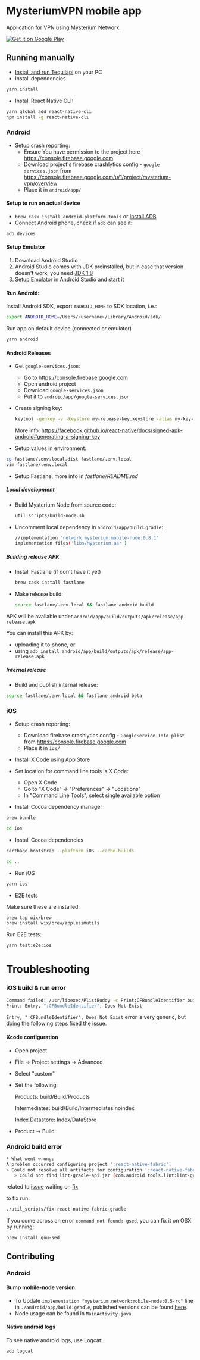 # MysteriumVPN mobile app

Application for VPN using Mysterium Network.

<a href='https://play.google.com/store/apps/details?id=network.mysterium.vpn&pcampaignid=MKT-Other-global-all-co-prtnr-py-PartBadge-Mar2515-1'><img alt='Get it on Google Play' src='https://play.google.com/intl/en_us/badges/images/generic/en_badge_web_generic.png'/></a>

## Running manually

* [Install and run Tequilapi](https://github.com/MysteriumNetwork/node) on your PC
* Install dependencies

```bash
yarn install
```

* Install React Native CLI:

```bash
yarn global add react-native-cli
npm install -g react-native-cli
```

### Android
* Setup crash reporting:
    * Ensure You have permission to the project here https://console.firebase.google.com
    * Download project's firebase crashlytics config - `google-services.json` from https://console.firebase.google.com/u/1/project/mysterium-vpn/overview
    * Place it in `android/app/`

#### Setup to run on actual device
* `brew cask install android-platform-tools` or [Install ADB](https://www.xda-developers.com/install-adb-windows-macos-linux)
* Connect Android phone, check if `adb` can see it:
```bash
adb devices
```

#### Setup Emulator
1. Download Android Studio
2. Android Studio comes with JDK preinstalled, but in case that version doesn't work, you need [JDK 1.8](https://www.oracle.com/technetwork/java/javase/downloads/jdk8-downloads-2133151.html)
3. Setup Emulator in Android Studio and start it

#### Run Android:
Install Android SDK, export `ANDROID_HOME` to SDK location, i.e.:

```bash
export ANDROID_HOME=/Users/<username>/Library/Android/sdk/
```

Run app on default device (connected or emulator)
```bash
yarn android
```

#### Android Releases

- Get `google-services.json`:
    - Go to https://console.firebase.google.com
    - Open android project
    - Download `google-services.json`
    - Put it to `android/app/google-services.json`


- Create signing key:
    ```bash
    keytool -genkey -v -keystore my-release-key.keystore -alias my-key-alias -keyalg RSA -keysize 2048 -validity 10000
    ```
    More info: https://facebook.github.io/react-native/docs/signed-apk-android#generating-a-signing-key

- Setup values in environment:
```bash
cp fastlane/.env.local.dist fastlane/.env.local
vim fastlane/.env.local
```

- Setup Fastlane, more info in *fastlane/README.md*

##### Local development

- Build Mysterium Node from source code:
    ```bash
    util_scripts/build-node.sh
    ```

- Uncomment local dependency in `android/app/build.gradle`:
    ```bash
    //implementation 'network.mysterium:mobile-node:0.8.1'
    implementation files('libs/Mysterium.aar')
    ```


##### Building release APK

- Install Fastlane (if don't have it yet)
    ```bash
    brew cask install fastlane
    ```
    
- Make release build:
    ```bash
    source fastlane/.env.local && fastlane android build
    ```
    
APK will be available under `android/app/build/outputs/apk/release/app-release.apk`

You can install this APK by:
- uploading it to phone, or
- using `adb install android/app/build/outputs/apk/release/app-release.apk`

##### Internal release

- Build and publish internal release:
```bash
source fastlane/.env.local && fastlane android beta
```

### iOS

* Setup crash reporting:
    * Download firebase crashlytics config - `GoogleService-Info.plist` from https://console.firebase.google.com
    * Place it in `ios/`

* Install X Code using App Store

* Set location for command line tools is X Code:

    * Open X Code
    * Go to "X Code" -> "Preferences" -> "Locations"
    * In "Command Line Tools", select single available option

* Install Cocoa dependency manager
 
```bash
brew bundle
```

```bash
cd ios
```

* Install Cocoa dependencies

```bash
carthage bootstrap --plaftorm iOS --cache-builds
```

```bash
cd ..
```

* Run iOS

```bash
yarn ios
```

* E2E tests

Make sure these are installed:
```bash
brew tap wix/brew
brew install wix/brew/applesimutils
```

Run E2E tests:

```bash
yarn test:e2e:ios
```

# Troubleshooting

### iOS build & run error

```bash
Command failed: /usr/libexec/PlistBuddy -c Print:CFBundleIdentifier build/Build/Products/Debug-iphonesimulator/MysteriumVPN.app/Info.plist
Print: Entry, ":CFBundleIdentifier", Does Not Exist
```

`Entry, ":CFBundleIdentifier", Does Not Exist` error is very generic, but doing the following steps fixed the issue.
 
#### Xcode configuration
* Open project
* File -> Project settings -> Advanced
* Select "custom"
* Set the following:
   
    Products: build/Build/Products
    
    Intermediates: build/Build/Intermediates.noindex
    
    Index Datastore: Index/DataStore 
* Product -> Build

### Android build error
```bash
* What went wrong:
A problem occurred configuring project ':react-native-fabric'.
> Could not resolve all artifacts for configuration ':react-native-fabric:classpath'.
   > Could not find lint-gradle-api.jar (com.android.tools.lint:lint-gradle-api:26.1.2).
```
related to [issue](https://github.com/corymsmith/react-native-fabric/issues/200#issuecomment-442051777)
waiting on [fix](https://github.com/corymsmith/react-native-fabric/pull/208)

to fix run:
```bash
./util_scripts/fix-react-native-fabric-gradle
```

If you come across an error `command not found: gsed`, you can fix it on OSX by running:
```bash
brew install gnu-sed
```

## Contributing

### Android

#### Bump mobile-node version

- To Update `implementation "mysterium.network:mobile-node:0.5-rc"` line in `./android/app/build.gradle`, published versions can be found [here](https://bintray.com/mysterium/Node/mobile-node).
- Node usage can be found in `MainActivity.java`.

#### Native android logs

To see native android logs, use Logcat:

```bash
adb logcat
```

